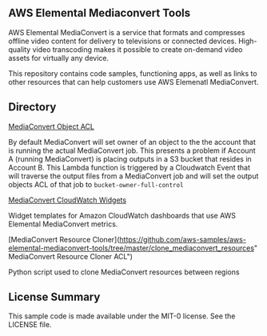## AWS Elemental Mediaconvert Tools

AWS Elemental MediaConvert is a service that formats and compresses offline video content for delivery to televisions or connected devices. High-quality video transcoding makes it possible to create on-demand video assets for virtually any device.

This repository contains code samples, functioning apps, as well as links to other resources that can help customers use AWS Elemenatl MediaConvert. 

## Directory

[MediaConvert Object ACL](https://github.com/aws-samples/aws-elemental-mediaconvert-tools/tree/master/cloudwatch_acl "MediaConvert Object ACL")

By default MediaConvert will set owner of an object to the the account that is running the actual MediaConvert job. This presents a problem if Account A (running MediaConvert) is placing outputs in a S3 bucket that resides in Account B. This Lambda function is triggered by a Cloudwatch Event that will traverse the output files from a MediaConvert job and will set the output objects ACL of that job to  `bucket-owner-full-control`


[MediaConvert CloudWatch Widgets](https://github.com/aws-samples/aws-elemental-mediaconvert-tools/tree/master/cloudwatch_metrics "MediaConvert CloudWatch Widget")

Widget templates for Amazon CloudWatch dashboards that use AWS Elemental MediaConvert metrics.  

[MediaConvert Resource Cloner](https://github.com/aws-samples/aws-elemental-mediaconvert-tools/tree/master/clone_mediaconvert_resources" MediaConvert Resource Cloner ACL")

Python script used to clone MediaConvert resources between regions 

## License Summary

This sample code is made available under the MIT-0 license. See the LICENSE file.

